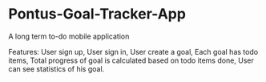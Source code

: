 # Pontus-Goal-Tracker-App
A long term to-do mobile application

Features:
User sign up,
User sign in,
User create a goal,
Each goal has todo items,
Total progress of goal is calculated based on todo items done,
User can see statistics of his goal. 
